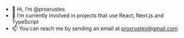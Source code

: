 - 👋 Hi, I’m @proxrustes
- 🌱 I’m currently involved in projects that use React, Next.js and TypeScript
- 📫 You can reach me by sending an email at proxrustes@gmail.com
